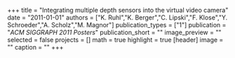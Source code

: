 +++
title = "Integrating multiple depth sensors into the virtual video camera"
date = "2011-01-01"
authors = ["K. Ruhl","K. Berger","C. Lipski","F. Klose","Y. Schroeder","A. Scholz","M. Magnor"]
publication_types = ["1"]
publication = "_ACM SIGGRAPH 2011 Posters_"
publication_short = ""
image_preview = ""
selected = false
projects = []
math = true
highlight = true
[header]
image = ""
caption = ""
+++

